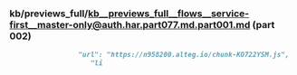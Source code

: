 ### kb/previews_full/kb__previews_full__flows__service-first__master-only@auth.har.part077.md.part001.md (part 002)

```md
                 "url": "https://n958200.alteg.io/chunk-KO722YSM.js",
                    "li
```

```
